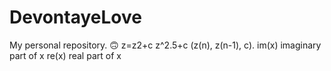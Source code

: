 # DevontayeLove
My personal repository.
🙃
z=z2+c 
z^2.5+c 
(z(n), z(n-1), c).
im(x) imaginary part of x
re(x) real part of x
